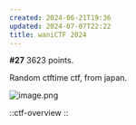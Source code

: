 ```yaml
---
created: 2024-06-21T19:36
updated: 2024-07-07T22:22
title: waniCTF 2024
---
```


**#27** 3623 points.

Random ctftime ctf, from japan.

![image.png](https://res.cloudinary.com/kumonochisanaka/image/upload/v1719147032/2024/06/54a0d4afd9b0b7a37e83dd420a00d0a0.png)

::ctf-overview
::
